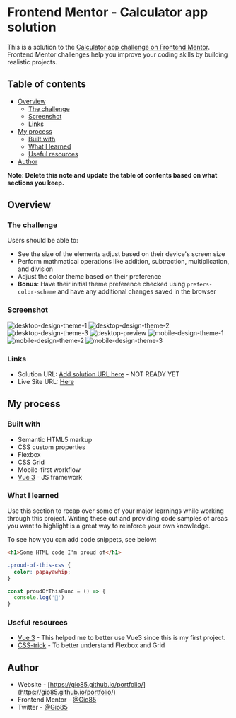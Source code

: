 # Frontend Mentor - Calculator app solution

This is a solution to the [Calculator app challenge on Frontend Mentor](https://www.frontendmentor.io/challenges/calculator-app-9lteq5N29). Frontend Mentor challenges help you improve your coding skills by building realistic projects.

## Table of contents

- [Overview](#overview)
    - [The challenge](#the-challenge)
    - [Screenshot](#screenshot)
    - [Links](#links)
- [My process](#my-process)
    - [Built with](#built-with)
    - [What I learned](#what-i-learned)
    - [Useful resources](#useful-resources)
- [Author](#author)

**Note: Delete this note and update the table of contents based on what sections you keep.**

## Overview

### The challenge

Users should be able to:

- See the size of the elements adjust based on their device's screen size
- Perform mathmatical operations like addition, subtraction, multiplication, and division
- Adjust the color theme based on their preference
- **Bonus**: Have their initial theme preference checked using `prefers-color-scheme` and have any additional changes saved in the browser

### Screenshot

![desktop-design-theme-1](https://user-images.githubusercontent.com/49147449/123254661-d79eb080-d4e6-11eb-8aed-a87aef1747a9.jpg)
![desktop-design-theme-2](https://user-images.githubusercontent.com/49147449/123254664-d8cfdd80-d4e6-11eb-9b73-6f83d198cd84.jpg)
![desktop-design-theme-3](https://user-images.githubusercontent.com/49147449/123254667-d8cfdd80-d4e6-11eb-9b62-be71b51bb34a.jpg)
![desktop-preview](https://user-images.githubusercontent.com/49147449/123254668-d9687400-d4e6-11eb-99ed-e0f70d32d282.jpg)
![mobile-design-theme-1](https://user-images.githubusercontent.com/49147449/123254669-d9687400-d4e6-11eb-98e0-6ce3ea765d98.jpg)
![mobile-design-theme-2](https://user-images.githubusercontent.com/49147449/123254671-da010a80-d4e6-11eb-856a-04e07e12b3e0.jpg)
![mobile-design-theme-3](https://user-images.githubusercontent.com/49147449/123254673-da010a80-d4e6-11eb-883f-113e965f0c3b.jpg)


### Links

- Solution URL: [Add solution URL here](https://your-solution-url.com) - NOT READY YET
- Live Site URL: [Here](https://gio85.github.io/vue_calculator/)

## My process

### Built with

- Semantic HTML5 markup
- CSS custom properties
- Flexbox
- CSS Grid
- Mobile-first workflow
- [Vue 3](https://vuejs.org/) - JS framework

### What I learned

Use this section to recap over some of your major learnings while working through this project. Writing these out and providing code samples of areas you want to highlight is a great way to reinforce your own knowledge.

To see how you can add code snippets, see below:

```html
<h1>Some HTML code I'm proud of</h1>
```
```css
.proud-of-this-css {
  color: papayawhip;
}
```
```js
const proudOfThisFunc = () => {
  console.log('🎉')
}
```

### Useful resources

- [Vue 3](https://vuejs.org/) - This helped me to better use Vue3 since this is my first project.
- [CSS-trick](https://css-tricks.com/) - To better understand Flexbox and Grid

## Author

- Website - [https://gio85.github.io/portfolio/](https://gio85.github.io/portfolio/)
- Frontend Mentor - [@Gio85](https://www.frontendmentor.io/profile/Gio85)
- Twitter - [@Gio85](https://twitter.com/Gio63193024)

